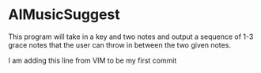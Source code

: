 # AIMusicSuggest
This program will take in a key and two notes and output a sequence of 1-3 grace notes that the user can throw in between the two given notes. 

I am adding this line from VIM to be my first commit
